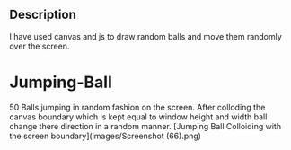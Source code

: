 
## Description
I have used canvas and js to draw random balls and move them randomly over the screen.

# Jumping-Ball
 50 Balls jumping in random fashion on the screen.
 After colloding the canvas boundary which is kept equal to window height and width ball change there direction in a random manner.
 [Jumping Ball Colloiding with the screen boundary](images/Screenshot (66).png)

